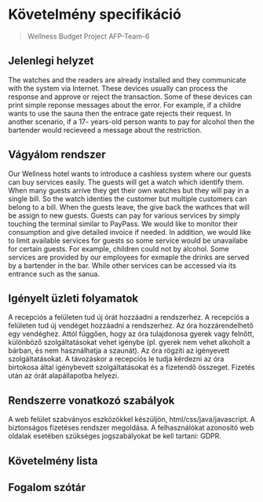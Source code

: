 ﻿# Követelmény specifikáció
>Wellness Budget Project
>AFP-Team-6

## Jelenlegi helyzet

The watches and the readers are already installed and they communicate
with the system via Internet. These devices usually can process the response
and approve or reject the transaction. Some of these devices can print simple
reponse messages about the error. For example, if a childre wants to use the
sauna then the entrace gate rejects their request. In another scenario, if a 17-
years-old person wants to pay for alcohol then the bartender would recieveed a
message about the restriction.

## Vágyálom rendszer

Our Wellness hotel wants to introduce a cashless system where our guests can
buy services easily. The guests will get a watch which identify them. When many
guests arrive they get their own watches but they will pay in a single bill. So the
watch identies the customer but multiple customers can belong to a bill. When
the guests leave, the give back the wathces that will be assign to new guests.
Guests can pay for various services by simply touching the terminal similar to
PayPass. We would like to monitor their consumption and give detailed invoice
if needed. In addition, we would like to limit available services for guests so some
service would be unavailabe for certain guests. For example, children could not
by alcohol. Some services are provided by our employees for exmaple the drinks
are served by a bartender in the bar. While other services can be accessed via
its entrance such as the sanua.

## Igényelt üzleti folyamatok 

A recepciós a felületen tud új órát hozzáadni a rendszerhez.
A recepciós a felületen tud új vendéget hozzáadni a rendszerhez.
Az óra hozzárendelhető egy vendéghez.
Attól függően, hogy az óra tulajdonosa gyerek vagy felnőtt, különböző szolgáltatásokat vehet igénybe
(pl. gyerek nem vehet alkoholt a bárban, és nem használhatja a szaunát).
Az óra rögzíti az igényevett szolgáltatásokat.
A távozáskor a recepciós le tudja kérdezni az óra birtokosa által igénybevett szolgáltatásokat és a fizetendő összeget.
Fizetés után az órát alapállapotba helyezi.

## Rendszerre vonatkozó szabályok

A web felület szabványos eszközökkel készüljön, html/css/java/javascript.
A biztonságos fizetéses rendszer megoldása.
A felhasználókat azonosító web oldalak esetében szükséges jogszabályokat be kell tartani: GDPR.

## Követelmény lista 

## Fogalom szótár
